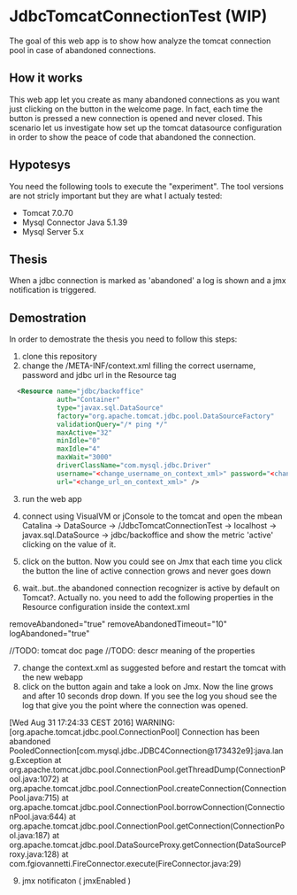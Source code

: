 # JdbcTomcatConnectionTest (WIP)
The goal of this web app is to show how analyze the tomcat connection pool in case of abandoned connections.

## How it works
This web app let you create as many abandoned connections as you want just clicking on the button in the welcome page. In fact, each time the button is pressed a new connection is opened and never closed. This scenario let us investigate how set up the tomcat datasource configuration in order to show the peace of code that abandoned the connection.

## Hypotesys
You need the following tools to execute the "experiment". The tool versions are not stricly important but they are what I actualy tested:
- Tomcat 7.0.70
- Mysql Connector Java 5.1.39
- Mysql Server 5.x

## Thesis
When a jdbc connection is marked as 'abandoned' a log is shown and a jmx notification is triggered.


## Demostration
In order to demostrate the thesis you need to follow this steps:


1. clone this repository
2. change the /META-INF/context.xml filling the correct username, password and jdbc url in the Resource tag

```xml
  <Resource name="jdbc/backoffice"
            auth="Container"
            type="javax.sql.DataSource"
            factory="org.apache.tomcat.jdbc.pool.DataSourceFactory"
            validationQuery="/* ping */"
            maxActive="32"
            minIdle="0"
            maxIdle="4"
            maxWait="3000"
            driverClassName="com.mysql.jdbc.Driver"
            username="<change_username_on_context_xml>" password="<change_password_on_context_xml>"
            url="<change_url_on_context_xml>" /> 
```

3. run the web app
4. connect using VisualVM or jConsole to the tomcat and open the mbean Catalina -> DataSource -> /JdbcTomcatConnectionTest -> localhost -> javax.sql.DataSource -> jdbc/backoffice and show the metric 'active' clicking on the value of it.

 

5. click on the button. Now you could see on Jmx that each time you click the button the line of active connection grows and never goes down   
6. wait..but..the abandoned connection recognizer is active by default on Tomcat?. Actually no. you need to add the following properties in the Resource configuration inside the context.xml

removeAbandoned="true"
removeAbandonedTimeout="10" 
logAbandoned="true"


 //TODO: tomcat doc page
 //TODO: descr meaning of the properties
 
 7. change the context.xml as suggested before and restart the tomcat with the new webapp
 8. click on the button again and take a look on Jmx. Now the line grows and after 10 seconds drop down. If you see the log you shoud see the log that give you the point where the connection was opened.
 
 [Wed Aug 31 17:24:33 CEST 2016] WARNING: [org.apache.tomcat.jdbc.pool.ConnectionPool] Connection has been abandoned PooledConnection[com.mysql.jdbc.JDBC4Connection@173432e9]:java.lang.Exception
	at org.apache.tomcat.jdbc.pool.ConnectionPool.getThreadDump(ConnectionPool.java:1072)
	at org.apache.tomcat.jdbc.pool.ConnectionPool.createConnection(ConnectionPool.java:715)
	at org.apache.tomcat.jdbc.pool.ConnectionPool.borrowConnection(ConnectionPool.java:644)
	at org.apache.tomcat.jdbc.pool.ConnectionPool.getConnection(ConnectionPool.java:187)
	at org.apache.tomcat.jdbc.pool.DataSourceProxy.getConnection(DataSourceProxy.java:128)
	at com.fgiovannetti.FireConnector.execute(FireConnector.java:29)

9. jmx notificaton ( jmxEnabled )


